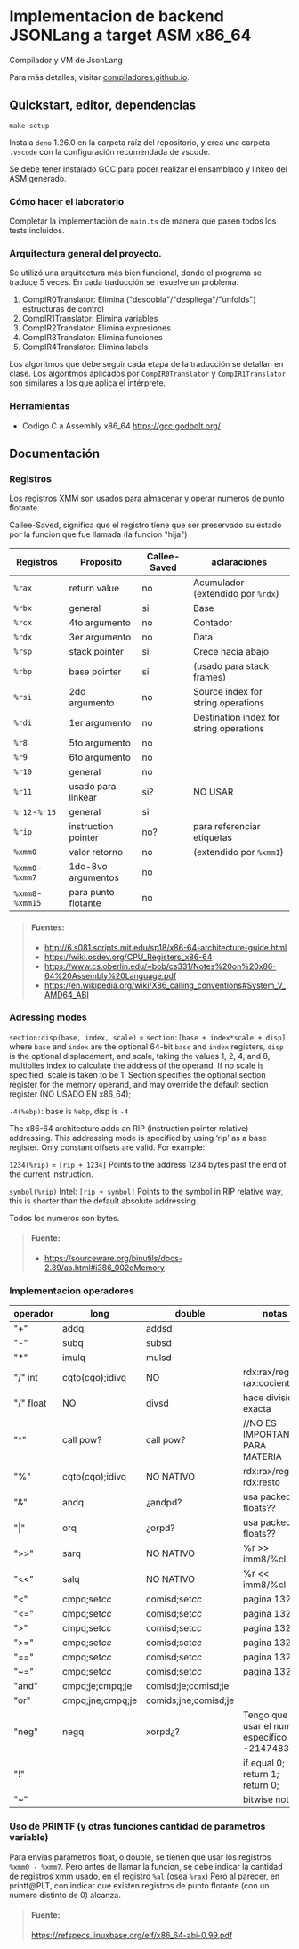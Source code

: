 # Implementacion de backend JSONLang a target ASM x86_64

Compilador y VM de JsonLang

Para más detalles, visitar
[compiladores.github.io](https://compiladores.github.io).

## Quickstart, editor, dependencias

```
make setup
```

Instala `deno` 1.26.0 en la carpeta raíz del repositorio, y crea una carpeta
`.vscode` con la configuración recomendada de vscode.

Se debe tener instalado GCC para poder realizar el ensamblado y linkeo del ASM generado.

### Cómo hacer el laboratorio

Completar la implementación de `main.ts` de manera que pasen todos los tests
incluidos.

### Arquitectura general del proyecto.

Se utilizó una arquitectura más bien funcional, donde el programa se traduce 5 veces. En cada traducción se resuelve un problema.

1. CompIR0Translator: Elimina ("desdobla"/"despliega"/"unfolds") estructuras de control
2. CompIR1Translator: Elimina variables
3. CompIR2Translator: Elimina expresiones
4. CompIR3Translator: Elimina funciones
5. CompIR4Translator: Elimina labels

Los algoritmos que debe seguir cada etapa de la traducción se detallan en clase. Los algoritmos aplicados por `CompIR0Translator` y `CompIR1Translator` son similares a los que aplica el intérprete.

### Herramientas
- Codigo C a Assembly x86_64
https://gcc.godbolt.org/

## Documentación

### Registros

Los registros XMM son usados para almacenar y operar numeros de punto flotante.

Callee-Saved, significa que el registro tiene que ser preservado su estado por la funcion que fue llamada (la funcion "hija")

| Registros        | Proposito           | Callee-Saved | aclaraciones                            |
| ---------------- | ------------------- | ------------ | --------------------------------------- |
| `%rax`           | return value        | no           | Acumulador (extendido por `%rdx`)       |
| `%rbx`           | general             | si           | Base                                    |
| `%rcx`           | 4to argumento       | no           | Contador                                |
| `%rdx`           | 3er argumento       | no           | Data                                    |
| `%rsp`           | stack pointer       | si           | Crece hacia abajo                       |
| `%rbp`           | base pointer        | si           | (usado para stack frames)               |
| `%rsi`           | 2do argumento       | no           | Source index for string operations      |
| `%rdi`           | 1er argumento       | no           | Destination index for string operations |
| `%r8`            | 5to argumento       | no           |                                         |
| `%r9`            | 6to argumento       | no           |                                         |
| `%r10`           | general             | no           |                                         |
| `%r11`           | usado para linkear  | si?          | NO USAR                                 |
| `%r12`-`%r15`    | general             | si           |                                         |
| `%rip`           | instruction pointer | no?          | para referenciar etiquetas              |
| `%xmm0`          | valor retorno       | no           | (extendido por `%xmm1`)                 |
| `%xmm0`-`%xmm7`  | 1do-8vo argumentos  | no           |                                         |
| `%xmm8`-`%xmm15` | para punto flotante | no           |                                         |

> #### Fuentes:
> - http://6.s081.scripts.mit.edu/sp18/x86-64-architecture-guide.html
> - https://wiki.osdev.org/CPU_Registers_x86-64
> - https://www.cs.oberlin.edu/~bob/cs331/Notes%20on%20x86-64%20Assembly%20Language.pdf
> - https://en.wikipedia.org/wiki/X86_calling_conventions#System_V_AMD64_ABI


### Adressing modes
`section:disp(base, index, scale)` = `section:[base + index*scale + disp]`
where `base` and `index` are the optional 64-bit `base` and `index` registers, `disp` is the optional displacement, and scale, taking the values 1, 2, 4, and 8, multiplies index to calculate the address of the operand. If no scale is specified, scale is taken to be 1.
Section specifies the optional section register for the memory operand, and may override the default section register (NO USADO EN x86_64);

`-4(%ebp)`: base is `%ebp`, disp is `-4`

The x86-64 architecture adds an RIP (instruction pointer relative) addressing. This addressing mode is specified by using ‘rip’ as a base register. Only constant offsets are valid. For example:

`1234(%rip)` = `[rip + 1234]`
Points to the address 1234 bytes past the end of the current instruction.

`symbol(%rip)` Intel: `[rip + symbol]`
Points to the symbol in RIP relative way, this is shorter than the default absolute addressing.

Todos los numeros son bytes.

> #### Fuente:
> - https://sourceware.org/binutils/docs-2.39/as.html#i386_002dMemory


### Implementacion operadores

| operador  | long             | double               | notas                                           |
| --------- | ---------------- | -------------------- | ----------------------------------------------- |
| "+"       | addq             | addsd                |                                                 |
| "-"       | subq             | subsd                |                                                 |
| "*"       | imulq            | mulsd                |                                                 |
| "/" int   | cqto(cqo);idivq  | NO                   | rdx:rax/reg; rax:cociente                       | //Tengo que convertir entero a flotante para div exacta |
| "/" float | NO               | divsd                | hace division exacta                            |
| "^"       | call pow?        | call pow?            | //NO ES IMPORTANTE PARA MATERIA                 |
| "%"       | cqto(cqo);idivq  | NO NATIVO            | rdx:rax/reg; rdx:resto                          |
| "&"       | andq             | ¿andpd?              | usa packed floats??                             |
| "\|"      | orq              | ¿orpd?               | usa packed floats??                             |
| ">>"      | sarq             | NO NATIVO            | %r >> imm8/%cl                                  |
| "<<"      | salq             | NO NATIVO            | %r \<\< imm8/%cl                                |
| "<"       | cmpq;set*cc*     | comisd;set*cc*       | pagina 1329                                     |
| "<="      | cmpq;set*cc*     | comisd;set*cc*       | pagina 1329                                     |
| ">"       | cmpq;set*cc*     | comisd;set*cc*       | pagina 1329                                     |
| ">="      | cmpq;set*cc*     | comisd;set*cc*       | pagina 1329                                     |
| "=="      | cmpq;set*cc*     | comisd;set*cc*       | pagina 1329                                     |
| "~="      | cmpq;set*cc*     | comisd;set*cc*       | pagina 1329                                     |
| "and"     | cmpq;je;cmpq;je  | comisd;je;comisd;je  |
| "or"      | cmpq;jne;cmpq;je | comids;jne;comisd;je |
| "neg"     | negq             | xorpd¿?              | Tengo que usar el numero específico -2147483648 |
| "!"       |                  |                      | if equal 0; return 1; return 0;                 |
| "~"       |                  |                      | bitwise not                                     |


### Uso de PRINTF (y otras funciones cantidad de parametros variable)
Para envias parametros float, o double, se tienen que usar los registros `%xmm0 - %xmm7`. Pero antes de llamar la funcion, se debe indicar la cantidad de registros xmm usado, en el registro `%al` (osea `%rax`)
Pero al parecer, en printf@PLT, con indicar que existen registros de punto flotante (con un numero distinto de 0) alcanza.

> #### Fuente: 
> https://refspecs.linuxbase.org/elf/x86_64-abi-0.99.pdf

